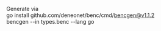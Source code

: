 Generate via  
go install github.com/deneonet/benc/cmd/bencgen@v1.1.2  
bencgen --in types.benc --lang go
